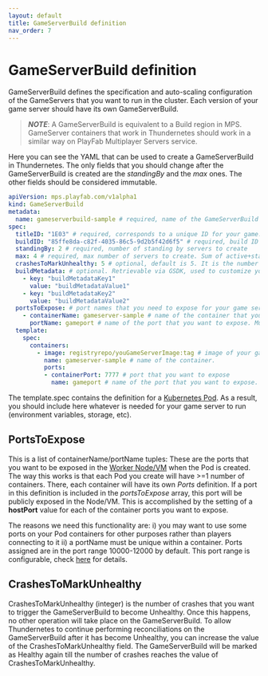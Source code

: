 ```yaml
---
layout: default
title: GameServerBuild definition
nav_order: 7
---
```


# GameServerBuild definition

GameServerBuild defines the specification and auto-scaling configuration of the GameServers that you want to run in the cluster. Each version of your game server should have its own GameServerBuild.

> _**NOTE**_: A GameServerBuild is equivalent to a Build region in MPS. GameServer containers that work in Thundernetes should work in a similar way on PlayFab Multiplayer Servers service.

Here you can see the YAML that can be used to create a GameServerBuild in Thundernetes. The only fields that you should change after the GameServerBuild is created are the *standingBy* and the *max* ones. The other fields should be considered immutable.

```yaml
apiVersion: mps.playfab.com/v1alpha1
kind: GameServerBuild
metadata:
  name: gameserverbuild-sample # required, name of the GameServerBuild
spec:
  titleID: "1E03" # required, corresponds to a unique ID for your game. Can be an arbitrary string
  buildID: "85ffe8da-c82f-4035-86c5-9d2b5f42d6f5" # required, build ID of your game, must be GUID. Will be used for allocations, must be unique for each Build/version of your game server
  standingBy: 2 # required, number of standing by servers to create
  max: 4 # required, max number of servers to create. Sum of active+standingBy servers will never be larger than max
  crashesToMarkUnhealthy: 5 # optional, default is 5. It is the number of crashes needed to mark the GameServerBuild unhealthy. Once this happens, no other operation will take place 
  buildMetadata: # optional. Retrievable via GSDK, used to customize your game server
    - key: "buildMetadataKey1"
      value: "buildMetadataValue1"
    - key: "buildMetadataKey2"
      value: "buildMetadataValue2"
  portsToExpose: # port names that you need to expose for your game server, read more below
    - containerName: gameserver-sample # name of the container that you want its port exposed. Must be the same as containers.containerName
      portName: gameport # name of the port that you want to expose. Must be the same as containers.ports.name
  template:
    spec:
      containers:
        - image: registryrepo/youGameServerImage:tag # image of your game server
          name: gameserver-sample # name of the container. 
          ports:
          - containerPort: 7777 # port that you want to expose
            name: gameport # name of the port that you want to expose. 
```

The template.spec contains the definition for a [Kubernetes Pod](https://kubernetes.io/docs/concepts/workloads/pods/). As a result, you should include here whatever is needed for your game server to run (environment variables, storage, etc).

## PortsToExpose

This is a list of containerName/portName tuples: These are the ports that you want to be exposed in the [Worker Node/VM](https://kubernetes.io/docs/concepts/architecture/nodes/) when the Pod is created. The way this works is that each Pod you create will have >=1 number of containers. There, each container will have its own *Ports* definition. If a port in this definition is included in the *portsToExpose* array, this port will be publicly exposed in the Node/VM. This is accomplished by the setting of a **hostPort** value for each of the container ports you want to expose.

The reasons we need this functionality are:
i) you may want to use some ports on your Pod containers for other purposes rather than players connecting to it
ii) a portName must be unique within a container. Ports assigned are in the port range 10000-12000 by default. This port range is configurable, check [here](howtos/configureportrange.md) for details. 

## CrashesToMarkUnhealthy

CrashesToMarkUnhealthy (integer) is the number of crashes that you want to trigger the GameServerBuild to become Unhealthy. Once this happens, no other operation will take place on the GameServerBuild. To allow Thundernetes to continue performing reconciliations on the GameServerBuild after it has become Unhealthy, you can increase the value of the CrashesToMarkUnhealthy field. The GameServerBuild will be marked as Healthy again till the number of crashes reaches the value of CrashesToMarkUnhealthy.
